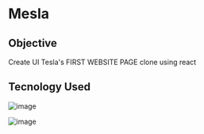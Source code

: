 # Mesla

## Objective

Create UI Tesla's FIRST WEBSITE PAGE clone using react 


## Tecnology Used

![image](https://user-images.githubusercontent.com/88800549/159143312-826fae13-a66e-4293-a255-90a7d6316e82.png)

![image](https://user-images.githubusercontent.com/88800549/159143326-269d7d5c-df6c-4d4c-bc15-cd3100258c07.png)

